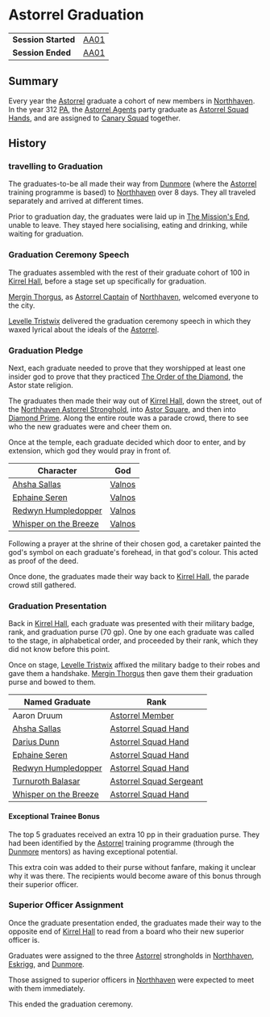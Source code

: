 # Astorrel Graduation

|||
| --- | --- |
| **Session Started** | [AA01](../../sessions/AA01.md) | storyline.2
| **Session Ended** | [AA01](../../sessions/AA01.md) |

## Summary

Every year the [Astorrel](../../organisations/government/astorrel/astorrel.md) graduate a cohort of new members in [Northhaven](../../places/settlements/cities/northhaven.md). In the year 312 [PA](../../history/calendars/astorian-calendar.md), the [Astorrel Agents](../../campaigns/C2-astorrel-agents.md) party graduate as [Astorrel Squad Hands](../../organisations/government/astorrel/ranks/astorrel-squad-hand.md), and are assigned to [Canary Squad](../../organisations/government/astorrel/squads/canary-squad.md) together.

## History

### travelling to Graduation

The graduates-to-be all made their way from [Dunmore](../../places/settlements/cities/dunmore.md) (where the [Astorrel](../../organisations/government/astorrel/astorrel.md) training programme is based) to [Northhaven](../../places/settlements/cities/northhaven.md) over 8 days. They all traveled separately and arrived at different times.

Prior to graduation day, the graduates were laid up in [The Mission's End](../../places/buildings/inns-taverns/the-missions-end.md), unable to leave. They stayed here socialising, eating and drinking, while waiting for graduation.

### Graduation Ceremony Speech

The graduates assembled with the rest of their graduate cohort of 100 in [Kirrel Hall](../../places/buildings/government/kirrel-hall.md), before a stage set up specifically for graduation.

[Mergin Thorgus](../../characters/mergin-thorgus.md), as [Astorrel Captain](../../organisations/government/astorrel/ranks/astorrel-captain.md) of [Northhaven](../../places/settlements/cities/northhaven.md), welcomed everyone to the city.

[Levelle Tristwix](../../characters/levelle-tristwix.md) delivered the graduation ceremony speech in which they waxed lyrical about the ideals of the [Astorrel](../../organisations/government/astorrel/astorrel.md).

### Graduation Pledge

Next, each graduate needed to prove that they worshipped at least one insider god to prove that they practiced [The Order of the Diamond](../../organisations/the-order-of-the-diamond.md), the Astor state religion.

The graduates then made their way out of [Kirrel Hall](../../places/buildings/government/kirrel-hall.md), down the street, out of the [Northhaven Astorrel Stronghold](../../places/settlements/strongholds/northhaven-astorrel-stronghold.md), into [Astor Square](../../places/structures/astor-square.md), and then into [Diamond Prime](../../places/buildings/temples/diamond-prime.md). Along the entire route was a parade crowd, there to see who the new graduates were and cheer them on.

Once at the temple, each graduate decided which door to enter, and by extension, which god they would pray in front of.

| Character | God |
| --- | --- |
| [Ahsha Sallas](../../characters/ahsha-sallas.md) | [Valnos](../../gods/deities/valnos.md) |
| [Ephaine Seren](../../characters/ephaine-seren.md) | [Valnos](../../gods/deities/valnos.md) |
| [Redwyn Humpledopper](../../characters/redwyn-humpledopper.md) | [Valnos](../../gods/deities/valnos.md) |
| [Whisper on the Breeze](../../characters/whisper-on-the-breeze.md) | [Valnos](../../gods/deities/valnos.md) |

Following a prayer at the shrine of their chosen god, a caretaker painted the god's symbol on each graduate's forehead, in that god's colour. This acted as proof of the deed.

Once done, the graduates made their way back to [Kirrel Hall](../../places/buildings/government/kirrel-hall.md), the parade crowd still gathered.

### Graduation Presentation

Back in [Kirrel Hall](../../places/buildings/government/kirrel-hall.md), each graduate was presented with their military badge, rank, and graduation purse (70 gp). One by one each graduate was called to the stage, in alphabetical order, and proceeded by their rank, which they did not know before this point.

Once on stage, [Levelle Tristwix](../../characters/levelle-tristwix.md) affixed the military badge to their robes and gave them a handshake. [Mergin Thorgus](../../characters/mergin-thorgus.md) then gave them their graduation purse and bowed to them.

| Named Graduate | Rank |
| --- | --- |
| Aaron Druum | [Astorrel Member](../../organisations/government/astorrel/ranks/astorrel-member.md) |
| [Ahsha Sallas](../../characters/ahsha-sallas.md) | [Astorrel Squad Hand](../../organisations/government/astorrel/ranks/astorrel-squad-hand.md) |
| [Darius Dunn](../../characters/darius-dunn.md) | [Astorrel Squad Hand](../../organisations/government/astorrel/ranks/astorrel-squad-hand.md) |
| [Ephaine Seren](../../characters/ephaine-seren.md) | [Astorrel Squad Hand](../../organisations/government/astorrel/ranks/astorrel-squad-hand.md) |
| [Redwyn Humpledopper](../../characters/redwyn-humpledopper.md) | [Astorrel Squad Hand](../../organisations/government/astorrel/ranks/astorrel-squad-hand.md) |
| [Turnuroth Balasar](../../characters/turnuroth-balasar.md) | [Astorrel Squad Sergeant](../../organisations/government/astorrel/ranks/astorrel-squad-sergeant.md) |
| [Whisper on the Breeze](../../characters/whisper-on-the-breeze.md) | [Astorrel Squad Hand](../../organisations/government/astorrel/ranks/astorrel-squad-hand.md) |

#### Exceptional Trainee Bonus

The top 5 graduates received an extra 10 pp in their graduation purse. They had been identified by the [Astorrel](../../organisations/government/astorrel/astorrel.md) training programme (through the [Dunmore](../../places/settlements/cities/dunmore.md) mentors) as having exceptional potential.

This extra coin was added to their purse without fanfare, making it unclear why it was there. The recipients would become aware of this bonus through their superior officer.

### Superior Officer Assignment

Once the graduate presentation ended, the graduates made their way to the opposite end of [Kirrel Hall](../../places/buildings/government/kirrel-hall.md) to read from a board who their new superior officer is.

Graduates were assigned to the three [Astorrel](../../organisations/government/astorrel/astorrel.md) strongholds in [Northhaven](../../places/settlements/cities/northhaven.md), [Eskrigg](../../places/settlements/cities/eskrigg.md), and [Dunmore](../../places/settlements/cities/dunmore.md).

Those assigned to superior officers in [Northhaven](../../places/settlements/cities/northhaven.md) were expected to meet with them immediately.

This ended the graduation ceremony.
